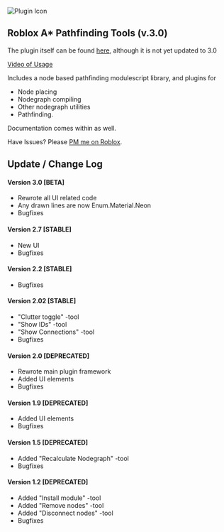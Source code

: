 ![Plugin Icon](http://i.imgur.com/1MY401e.png)
## Roblox A* Pathfinding Tools (v.3.0)

The plugin itself can be found [here](http://www.roblox.com/A-Pathfinding-System-v2-02-item?id=207049192), although it is not yet updated to 3.0


[Video of Usage](https://www.youtube.com/watch?v=2rF8iyOesL0)



Includes a node based pathfinding modulescript library, and plugins for 
- Node placing
- Nodegraph compiling
- Other nodegraph utilities
- Pathfinding.  

Documentation comes within as well.  

Have Issues? Please [PM me on Roblox](http://www.roblox.com/users/1729279/profile).  


## Update / Change Log

#### Version 3.0 [BETA]
- Rewrote all UI related code
- Any drawn lines are now Enum.Material.Neon
- Bugfixes

#### Version 2.7 [STABLE]
- New UI
- Bugfixes

#### Version 2.2 [STABLE]
- Bugfixes

#### Version 2.02 [STABLE]
- "Clutter toggle" -tool
- "Show IDs" -tool
- "Show Connections" -tool
- Bugfixes

#### Version 2.0 [DEPRECATED]
- Rewrote main plugin framework
- Added UI elements
- Bugfixes

#### Version 1.9 [DEPRECATED]
- Added UI elements
- Bugfixes

#### Version 1.5 [DEPRECATED]
- Added "Recalculate Nodegraph" -tool
- Bugfixes

#### Version 1.2 [DEPRECATED]
- Added "Install module" -tool
- Added "Remove nodes" -tool
- Added "Disconnect nodes" -tool
- Bugfixes



